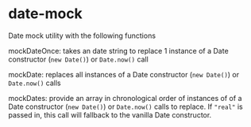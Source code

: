# date-mock

Date mock utility with the following functions

mockDateOnce: takes an date string to replace 1 instance of a Date constructor (`new Date()`) or `Date.now()` call

mockDate: replaces all instances of a Date constructor (`new Date()`) or `Date.now()` calls

mockDates: provide an array in chronological order of instances of of a Date constructor (`new Date()`) or `Date.now()` calls to replace. If `"real"` is passed in, this call will fallback to the vanilla Date constructor.
